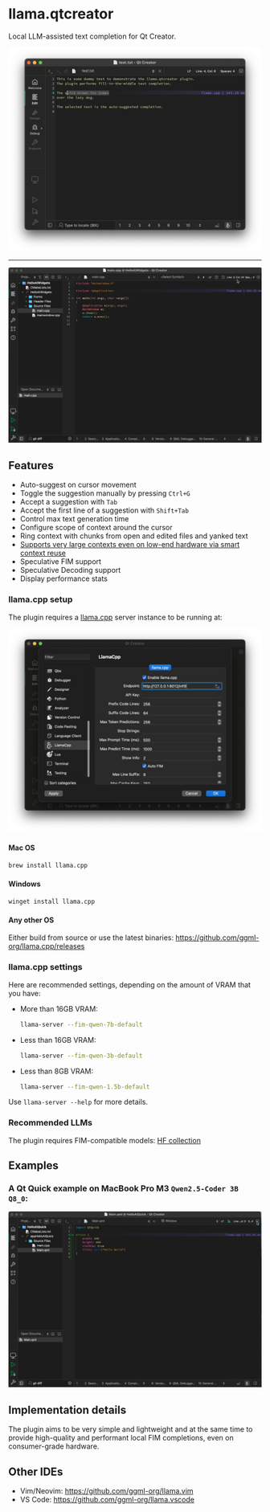 # llama.qtcreator

Local LLM-assisted text completion for Qt Creator.

![Qt Creator llama.cpp Text](https://raw.githubusercontent.com/cristianadam/llama.qtcreator/refs/heads/main/screenshots/qtcreator-llamacpp-text.png)

---

![Qt Creator llama.cpp Qt Widgets](https://raw.githubusercontent.com/cristianadam/llama.qtcreator/refs/heads/main/screenshots/qtcreator-llamacpp-widgets.webp)


## Features

- Auto-suggest on cursor movement
- Toggle the suggestion manually by pressing `Ctrl+G`
- Accept a suggestion with `Tab`
- Accept the first line of a suggestion with `Shift+Tab`
- Control max text generation time
- Configure scope of context around the cursor
- Ring context with chunks from open and edited files and yanked text
- [Supports very large contexts even on low-end hardware via smart context reuse](https://github.com/ggml-org/llama.cpp/pull/9787)
- Speculative FIM support
- Speculative Decoding support
- Display performance stats


### llama.cpp setup

The plugin requires a [llama.cpp](https://github.com/ggml-org/llama.cpp) server instance to be running at:

![Qt Creator llama.cpp Settings](https://raw.githubusercontent.com/cristianadam/llama.qtcreator/refs/heads/main/screenshots/qtcreator-llamacpp-settings.png)


#### Mac OS

```bash
brew install llama.cpp
```

#### Windows

```bash
winget install llama.cpp
```

#### Any other OS

Either build from source or use the latest binaries: https://github.com/ggml-org/llama.cpp/releases

### llama.cpp settings

Here are recommended settings, depending on the amount of VRAM that you have:

- More than 16GB VRAM:

  ```bash
  llama-server --fim-qwen-7b-default
  ```

- Less than 16GB VRAM:

  ```bash
  llama-server --fim-qwen-3b-default
  ```

- Less than 8GB VRAM:

  ```bash
  llama-server --fim-qwen-1.5b-default
  ```

Use `llama-server --help` for more details.


### Recommended LLMs

The plugin requires FIM-compatible models: [HF collection](https://huggingface.co/collections/ggml-org/llamavim-6720fece33898ac10544ecf9)

## Examples

### A Qt Quick example on MacBook Pro M3 `Qwen2.5-Coder 3B Q8_0`:

![Qt Creator llama.cpp Qt Quick](https://raw.githubusercontent.com/cristianadam/llama.qtcreator/refs/heads/main/screenshots/qtcreator-llamacpp-quick.webp)

## Implementation details

The plugin aims to be very simple and lightweight and at the same time to provide high-quality and performant local FIM completions, even on consumer-grade hardware. 

## Other IDEs

- Vim/Neovim: https://github.com/ggml-org/llama.vim
- VS Code: https://github.com/ggml-org/llama.vscode
